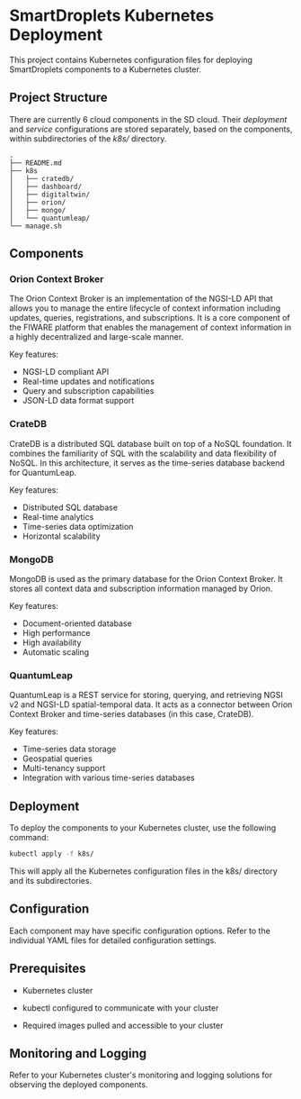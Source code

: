 # SmartDroplets Kubernetes Deployment

This project contains Kubernetes configuration files for deploying SmartDroplets components to a Kubernetes cluster.

## Project Structure

There are currently 6 cloud components in the SD cloud. Their _deployment_ and _service_ configurations are stored separately, based on the components, within subdirectories of the _k8s/_ directory.

```
.
├── README.md
├── k8s
│   ├── cratedb/
│   ├── dashboard/
│   ├── digitaltwin/
│   ├── orion/
│   ├── mongo/
│   └── quantumleap/
└── manage.sh
```

## Components

### Orion Context Broker

The Orion Context Broker is an implementation of the NGSI-LD API that allows you to manage the entire lifecycle of context information including updates, queries, registrations, and subscriptions. It is a core component of the FIWARE platform that enables the management of context information in a highly decentralized and large-scale manner.

Key features:
- NGSI-LD compliant API
- Real-time updates and notifications
- Query and subscription capabilities
- JSON-LD data format support

### CrateDB
CrateDB is a distributed SQL database built on top of a NoSQL foundation. It combines the familiarity of SQL with the scalability and data flexibility of NoSQL. In this architecture, it serves as the time-series database backend for QuantumLeap.

Key features:
- Distributed SQL database
- Real-time analytics
- Time-series data optimization
- Horizontal scalability

### MongoDB
MongoDB is used as the primary database for the Orion Context Broker. It stores all context data and subscription information managed by Orion.

Key features:
- Document-oriented database
- High performance
- High availability
- Automatic scaling

### QuantumLeap
QuantumLeap is a REST service for storing, querying, and retrieving NGSI v2 and NGSI-LD spatial-temporal data. It acts as a connector between Orion Context Broker and time-series databases (in this case, CrateDB).

Key features:
- Time-series data storage
- Geospatial queries
- Multi-tenancy support
- Integration with various time-series databases


## Deployment

To deploy the components to your Kubernetes cluster, use the following command:

```bash
kubectl apply -f k8s/
```

This will apply all the Kubernetes configuration files in the k8s/ directory and its subdirectories.


## Configuration

Each component may have specific configuration options. Refer to the individual YAML files for detailed configuration settings.

## Prerequisites

* Kubernetes cluster

* kubectl configured to communicate with your cluster

* Required images pulled and accessible to your cluster

## Monitoring and Logging

Refer to your Kubernetes cluster's monitoring and logging solutions for observing the deployed components.

